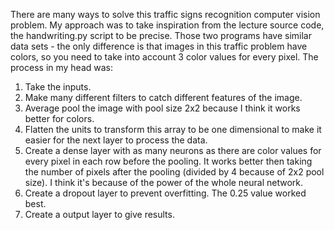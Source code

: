 There are many ways to solve this traffic signs recognition computer vision problem.
My approach was to take inspiration from the lecture source code, the handwriting.py
script to be precise. Those two programs have similar data sets - the only
difference is that images in this traffic problem have colors, so you need to take
into account 3 color values for every pixel. The process in my head was:

1. Take the inputs.
2. Make many different filters to catch different features of the image.
3. Average pool the image with pool size 2x2 because I think it works better for
colors.
4. Flatten the units to transform this array to be one dimensional to make it
easier for the next layer to process the data.
5. Create a dense layer with as many neurons as there are color values for every pixel
in each row before the pooling. It works better then taking the number of pixels after
the pooling (divided by 4 because of 2x2 pool size). I think it's because of the power
of the whole neural network.
6. Create a dropout layer to prevent overfitting. The 0.25 value worked best.
7. Create a output layer to give results.